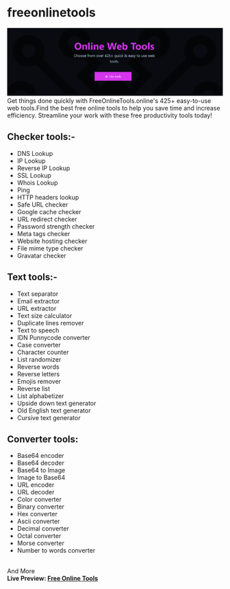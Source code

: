 # freeonlinetools
<img src="b338009a51b8aea6b679b96ef881b8b0.png"/>
Get things done quickly with FreeOnlineTools.online's 425+ easy-to-use web tools.Find the best free online tools to help you save time and increase efficiency. Streamline your work with these free productivity tools today!

<h2>Checker tools:-</h2>
<ul>
<li>DNS Lookup</li>
<li>IP Lookup</li>
<li>Reverse IP Lookup</li>
<li>SSL Lookup</li>
<li>Whois Lookup</li>
<li>Ping</li>
<li>HTTP headers lookup</li>
<li>Safe URL checker</li>
<li>Google cache checker</li>
<li>URL redirect checker</li>
<li>Password strength checker</li>
<li>Meta tags checker</li>
<li>Website hosting checker</li>
<li>File mime type checker</li>
<li>Gravatar checker</li>
</ul>

<h2>Text tools:-</h2>
<ul>
<li>Text separator</li>
<li>Email extractor</li>
<li>URL extractor</li>
<li>Text size calculator</li>
<li>Duplicate lines remover</li>
<li>Text to speech</li>
<li>IDN Punnycode converter</li>
<li>Case converter</li>
<li>Character counter</li>
<li>List randomizer</li>
<li>Reverse words</li>
<li>Reverse letters</li>
<li>Emojis remover</li>
<li>Reverse list</li>
<li>List alphabetizer</li>
<li>Upside down text generator</li>
<li>Old English text generator</li>
<li>Cursive text generator</li>
</ul>

<h2>Converter tools:</h2>
<ul>
<li>Base64 encoder</li>
<li>Base64 decoder</li>
<li>Base64 to Image</li>
<li>Image to Base64</li>
<li>URL encoder</li>
<li>URL decoder</li>
<li>Color converter</li>
<li>Binary converter</li>
<li>Hex converter</li>
<li>Ascii converter</li>
<li>Decimal converter</li>
<li>Octal converter</li>
<li>Morse converter</li>
<li>Number to words converter</li>
</ul>
<br/>
And More
<br/>
<b>Live Preview: <a href="https://freeonlinetools.online" target="_blank">Free Online Tools</a></b>
